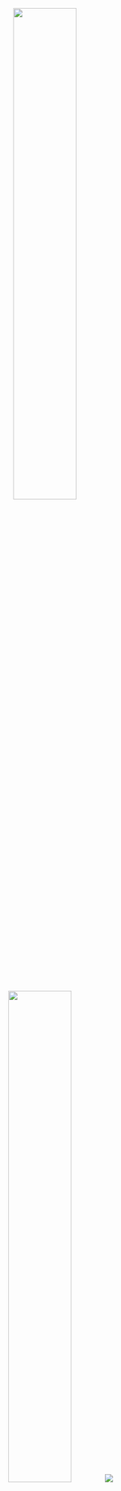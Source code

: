 <p align="center">
  <img height="50%" width="auto" src ="https://github-readme-stats.vercel.app/api?username=xorzo1&show_icons=true&count_private=true&theme=tokyonight&hide_border=true&hide=issues,contribs&bg_color=00000000">
  <img height="50%" width="auto" src ="https://github-readme-stats.vercel.app/api/top-langs/?username=xorzo1&layout=compact&hide_border=true&theme=tokyonight&bg_color=00000000&langs_count=6&hide=jupyter%20notebook,tex,css,php">
  <img src ="https://github-readme-streak-stats.herokuapp.com?user=xorzo1&theme=tokyonight&hide_border=true&background=FFFFFF00">
</p>
